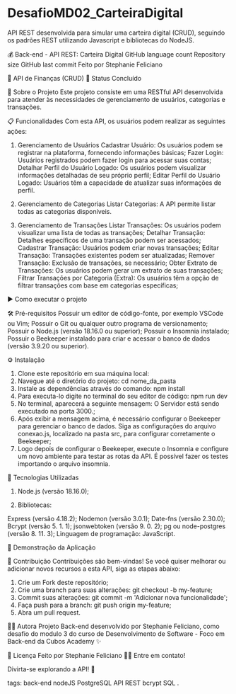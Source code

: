 # DesafioMD02_CarteiraDigital
API REST desenvolvida para simular uma carteira digital (CRUD), seguindo os padrões REST utilizando Javascript e bibliotecas do NodeJS.

💰 Back-end - API REST: Carteira Digital
GitHub language count Repository size GitHub last commit Feito por Stephanie Feliciano

🚧 API de Finanças (CRUD) 🚧 
Status Concluído

📝 Sobre o Projeto
Este projeto consiste em uma RESTful API desenvolvida para atender às necessidades de gerenciamento de usuários, categorias e transações.

📋 Funcionalidades
Com esta API, os usuários podem realizar as seguintes ações:

1. Gerenciamento de Usuários
Cadastrar Usuário: Os usuários podem se registrar na plataforma, fornecendo informações básicas;
Fazer Login: Usuários registrados podem fazer login para acessar suas contas;
Detalhar Perfil do Usuário Logado: Os usuários podem visualizar informações detalhadas de seu próprio perfil;
Editar Perfil do Usuário Logado: Usuários têm a capacidade de atualizar suas informações de perfil.

2. Gerenciamento de Categorias
Listar Categorias: A API permite listar todas as categorias disponíveis.

3. Gerenciamento de Transações
Listar Transações: Os usuários podem visualizar uma lista de todas as transações;
Detalhar Transação: Detalhes específicos de uma transação podem ser acessados;
Cadastrar Transação: Usuários podem criar novas transações;
Editar Transação: Transações existentes podem ser atualizadas;
Remover Transação: Exclusão de transações, se necessário;
Obter Extrato de Transações: Os usuários podem gerar um extrato de suas transações;
Filtrar Transações por Categoria (Extra): Os usuários têm a opção de filtrar transações com base em categorias específicas;

▶️ Como executar o projeto

🛠️ Pré-requisitos
Possuir um editor de código-fonte, por exemplo VSCode ou Vim;
Possuir o Git ou qualquer outro programa de versionamento;
Possuir o Node.js (versão 18.16.0 ou superior);
Possuir o Insomnia instalado;
Possuir o Beekeeper instalado para criar e acessar o banco de dados (versão 3.9.20 ou superior).

⚙️ Instalação
1. Clone este repositório em sua máquina local:
2. Navegue até o diretório do projeto:
cd nome_da_pasta
3. Instale as dependências através do comando:
npm install
4. Para executa-lo digite no terminal do seu editor de código:
npm run dev
5. No terminal, aparecerá a seguinte mensagem: O Servidor está sendo executado na porta 3000.;
6. Após exibir a mensagem acima, é necessário configurar o Beekeeper para gerenciar o banco de dados. Siga as configurações do arquivo conexao.js, localizado na pasta src, para configurar corretamente o Beekeeper;
7. Logo depois de configurar o Beekeeper, execute o Insomnia e configure um novo ambiente para testar as rotas da API. É possível fazer os testes importando o arquivo insomnia.

🚀 Tecnologias Utilizadas
1. Node.js (versão 18.16.0);

2. Bibliotecas:

Express (versão 4.18.2);
Nodemon (versão 3.0.1);
Date-fns (versão 2.30.0);
Bcrypt (versão 5. 1. 1);
jsonwebtoken (versão 9. 0. 2);
pg ou node-postgres (versão 8. 11. 3);
Linguagem de programação:
JavaScript.

🎲 Demonstração da Aplicação

🤝 Contribuição
Contribuições são bem-vindas! Se você quiser melhorar ou adicionar novos recursos a esta API, siga as etapas abaixo:

1. Crie um Fork deste repositório;
2. Crie uma branch para suas alterações: git checkout -b my-feature;
3. Commit suas alterações: git commit -m 'Adicionar nova funcionalidade';
4. Faça push para a branch: git push origin my-feature;
5. Abra um pull request.

🧙‍♂️ Autora
Projeto Back-end desenvolvido por Stephanie Feliciano, como desafio do modulo 3 do curso de Desenvolvimento de Software - Foco em Back-end da Cubos Academy ✨

📝 Licença
Feito por Stephanie Feliciano 👋🏽 Entre em contato!

Divirta-se explorando a API! 🌟

tags: back-end nodeJS PostgreSQL API REST bcrypt SQL .

